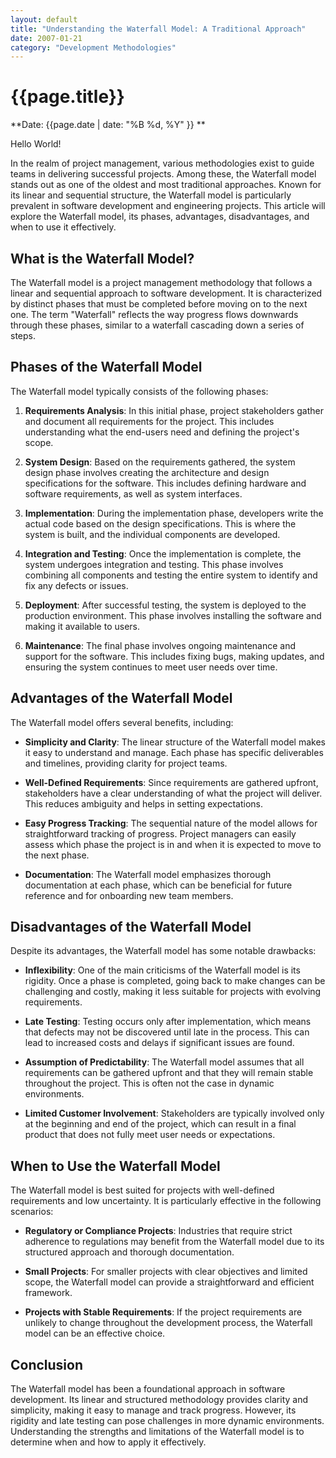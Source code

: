 ```yaml
---
layout: default
title: "Understanding the Waterfall Model: A Traditional Approach"
date: 2007-01-21
category: "Development Methodologies"
---
```



# {{page.title}}

**Date: {{page.date | date: "%B %d, %Y" }} **

Hello World!

In the realm of project management, various methodologies exist to guide teams in delivering successful projects. Among these, the Waterfall model stands out as one of the oldest and most traditional approaches. Known for its linear and sequential structure, the Waterfall model is particularly prevalent in software development and engineering projects. This article will explore the Waterfall model, its phases, advantages, disadvantages, and when to use it effectively.

## What is the Waterfall Model?

The Waterfall model is a project management methodology that follows a linear and sequential approach to software development. It is characterized by distinct phases that must be completed before moving on to the next one. The term "Waterfall" reflects the way progress flows downwards through these phases, similar to a waterfall cascading down a series of steps.

## Phases of the Waterfall Model

The Waterfall model typically consists of the following phases:

1. **Requirements Analysis**: In this initial phase, project stakeholders gather and document all requirements for the project. This includes understanding what the end-users need and defining the project's scope.

2. **System Design**: Based on the requirements gathered, the system design phase involves creating the architecture and design specifications for the software. This includes defining hardware and software requirements, as well as system interfaces.

3. **Implementation**: During the implementation phase, developers write the actual code based on the design specifications. This is where the system is built, and the individual components are developed.

4. **Integration and Testing**: Once the implementation is complete, the system undergoes integration and testing. This phase involves combining all components and testing the entire system to identify and fix any defects or issues.

5. **Deployment**: After successful testing, the system is deployed to the production environment. This phase involves installing the software and making it available to users.

6. **Maintenance**: The final phase involves ongoing maintenance and support for the software. This includes fixing bugs, making updates, and ensuring the system continues to meet user needs over time.

## Advantages of the Waterfall Model

The Waterfall model offers several benefits, including:

- **Simplicity and Clarity**: The linear structure of the Waterfall model makes it easy to understand and manage. Each phase has specific deliverables and timelines, providing clarity for project teams.

- **Well-Defined Requirements**: Since requirements are gathered upfront, stakeholders have a clear understanding of what the project will deliver. This reduces ambiguity and helps in setting expectations.

- **Easy Progress Tracking**: The sequential nature of the model allows for straightforward tracking of progress. Project managers can easily assess which phase the project is in and when it is expected to move to the next phase.

- **Documentation**: The Waterfall model emphasizes thorough documentation at each phase, which can be beneficial for future reference and for onboarding new team members.

## Disadvantages of the Waterfall Model

Despite its advantages, the Waterfall model has some notable drawbacks:

- **Inflexibility**: One of the main criticisms of the Waterfall model is its rigidity. Once a phase is completed, going back to make changes can be challenging and costly, making it less suitable for projects with evolving requirements.

- **Late Testing**: Testing occurs only after implementation, which means that defects may not be discovered until late in the process. This can lead to increased costs and delays if significant issues are found.

- **Assumption of Predictability**: The Waterfall model assumes that all requirements can be gathered upfront and that they will remain stable throughout the project. This is often not the case in dynamic environments.

- **Limited Customer Involvement**: Stakeholders are typically involved only at the beginning and end of the project, which can result in a final product that does not fully meet user needs or expectations.

## When to Use the Waterfall Model

The Waterfall model is best suited for projects with well-defined requirements and low uncertainty. It is particularly effective in the following scenarios:

- **Regulatory or Compliance Projects**: Industries that require strict adherence to regulations may benefit from the Waterfall model due to its structured approach and thorough documentation.

- **Small Projects**: For smaller projects with clear objectives and limited scope, the Waterfall model can provide a straightforward and efficient framework.

- **Projects with Stable Requirements**: If the project requirements are unlikely to change throughout the development process, the Waterfall model can be an effective choice.

## Conclusion

The Waterfall model has been a foundational approach in software development. Its linear and structured methodology provides clarity and simplicity, making it easy to manage and track progress. However, its rigidity and late testing can pose challenges in more dynamic environments. Understanding the strengths and limitations of the Waterfall model is to determine when and how to apply it effectively.
